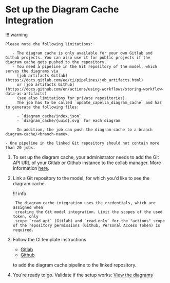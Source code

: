 <!--
 ~ SPDX-FileCopyrightText: Copyright DB InfraGO AG and contributors
 ~ SPDX-License-Identifier: Apache-2.0
 -->

# Set up the Diagram Cache Integration

!!! warning

    Please note the following limitations:

       - The diagram cache is only available for your own Gitlab and Github projects. You can also use it for public projects if the diagram cache gets pushed to the repository.
       - You need a pipeline in the Git repository of the model, which serves the diagrams via
         [job artifacts Gitlab](https://docs.gitlab.com/ee/ci/pipelines/job_artifacts.html)
         or [job artifacts Github](https://docs.github.com/en/actions/using-workflows/storing-workflow-data-as-artifacts)
         (see also limitations for private repositories).
         The job has to be called `update_capella_diagram_cache` and has to generate the following files:

         - `diagram_cache/index.json`
         - `diagram_cache/{uuid}.svg` for each diagram

         In addition, the job can push the diagram cache to a branch diagram-cache/<branch-name>.

    - One pipeline in the linked Git repository should not contain more than 20 jobs.

1.  To set up the diagram cache, your administrator needs to add the Git API
    URL of your Gitlab or Github instance to the collab manager. More
    information [here](../../../../admin/settings/model-sources/git.md).
1.  Link a Git repository to the model, for which you'd like to see the diagram
    cache.

    !!! info

         The diagram cache integration uses the credentials, which are assigned when
         creating the Git model integration. Limit the scopes of the used token, only
         scope `read_api` (Gitlab) and `read-only` for the "actions" scope of the repository permissions (Github, Personal Access Token) is required.

1.  Follow the CI template instructions

    -   [Gitlab](https://dsd-dbs.github.io/capella-dockerimages/ci-templates/gitlab/diagram-cache/)
    -   [Github](https://dsd-dbs.github.io/capella-dockerimages/ci-templates/github/diagram-cache/)

    to add the diagram cache pipeline to the linked repository.

1.  You're ready to go. Validate if the setup works:
    [View the diagrams](./view_diagram_cache.md)
